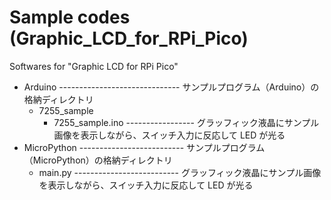# Sample codes (Graphic_LCD_for_RPi_Pico)

Softwares for "Graphic LCD for RPi Pico"

+ Arduino ------------------------------ サンプルプログラム（Arduino）の格納ディレクトリ
   + 7255_sample
      + 7255_sample.ino ----------------- グラッフィック液晶にサンプル画像を表示しながら、スイッチ入力に反応して LED が光る
+ MicroPython -------------------------- サンプルプログラム（MicroPython）の格納ディレクトリ
   +  main.py -------------------------- グラッフィック液晶にサンプル画像を表示しながら、スイッチ入力に反応して LED が光る
